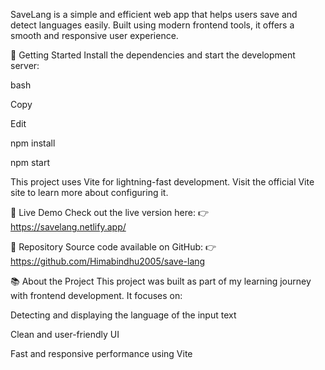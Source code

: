 SaveLang is a simple and efficient web app that helps users save and detect languages easily. Built using modern frontend tools, it offers a smooth and responsive user experience.

🚀 Getting Started
Install the dependencies and start the development server:

bash

Copy

Edit

npm install

npm start

This project uses Vite for lightning-fast development. Visit the official Vite site to learn more about configuring it.

🔗 Live Demo
Check out the live version here:
👉 https://savelang.netlify.app/

📂 Repository
Source code available on GitHub:
👉 https://github.com/Himabindhu2005/save-lang

📚 About the Project
This project was built as part of my learning journey with frontend development. It focuses on:

Detecting and displaying the language of the input text

Clean and user-friendly UI

Fast and responsive performance using Vite
